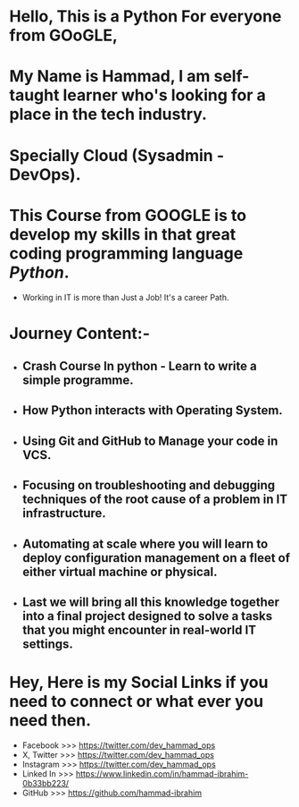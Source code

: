 # Hello, This is a Python For everyone from GOoGLE,
# My Name is Hammad, I am self-taught learner who's looking for a place in the tech industry.
# Specially Cloud (Sysadmin - DevOps).

# This Course from GOOGLE is to develop my skills in that great coding programming language *Python*.
 - Working in IT is more than Just a Job! It's a career Path.

# Journey Content:-
   - ## Crash Course In python - Learn to write a simple programme.
   - ## How Python interacts with Operating System.
   - ## Using Git and GitHub to Manage your code in VCS.
   - ## Focusing on troubleshooting and debugging  techniques of the root cause of a problem in IT infrastructure.
   - ## Automating at scale where you will learn to deploy configuration management on a fleet of either virtual machine  or physical.
   - ## Last we will bring all this knowledge together into a final project designed to solve a tasks that you might encounter in real-world IT settings.
 

# Hey, Here is my Social Links if you need to connect or what ever you need then.
  - Facebook   >>> https://twitter.com/dev_hammad_ops
  - X, Twitter >>> https://twitter.com/dev_hammad_ops
  - Instagram  >>> https://twitter.com/dev_hammad_ops
  - Linked In  >>> https://www.linkedin.com/in/hammad-ibrahim-0b33bb223/
  - GitHub     >>> https://github.com/hammad-ibrahim